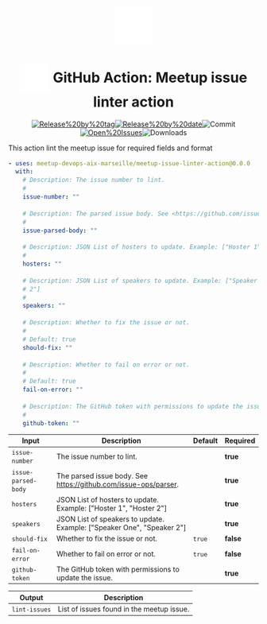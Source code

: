 <!-- markdownlint-disable-next-line first-line-heading -->
<div align="center" width="100%">
<!-- start branding -->

<img src=".github/ghadocs/branding.svg" width="15%" align="center" alt="branding<icon:check-circle color:blue>" />

<!-- end branding -->
<!-- start title -->

# <img src=".github/ghadocs/branding.svg" width="60px" align="center" alt="branding<icon:check-circle color:blue>" /> GitHub Action: Meetup issue linter action

<!-- end title -->
<!-- start badges -->

<a href="https%3A%2F%2Fgithub.com%2Fmeetup-devops-aix-marseille%2Fmeetup-issue-linter-action%2Freleases%2Flatest"><img src="https://img.shields.io/github/v/release/meetup-devops-aix-marseille/meetup-issue-linter-action?display_name=tag&sort=semver&logo=github&style=flat-square" alt="Release%20by%20tag" /></a><a href="https%3A%2F%2Fgithub.com%2Fmeetup-devops-aix-marseille%2Fmeetup-issue-linter-action%2Freleases%2Flatest"><img src="https://img.shields.io/github/release-date/meetup-devops-aix-marseille/meetup-issue-linter-action?display_name=tag&sort=semver&logo=github&style=flat-square" alt="Release%20by%20date" /></a><img src="https://img.shields.io/github/last-commit/meetup-devops-aix-marseille/meetup-issue-linter-action?logo=github&style=flat-square" alt="Commit" /><a href="https%3A%2F%2Fgithub.com%2Fmeetup-devops-aix-marseille%2Fmeetup-issue-linter-action%2Fissues"><img src="https://img.shields.io/github/issues/meetup-devops-aix-marseille/meetup-issue-linter-action?logo=github&style=flat-square" alt="Open%20Issues" /></a><img src="https://img.shields.io/github/downloads/meetup-devops-aix-marseille/meetup-issue-linter-action/total?logo=github&style=flat-square" alt="Downloads" />

<!-- end badges -->
</div>
<!-- start description -->

This action lint the meetup issue for required fields and format

<!-- end description -->
<!-- start contents -->
<!-- end contents -->
<!-- start usage -->

```yaml
- uses: meetup-devops-aix-marseille/meetup-issue-linter-action@0.0.0
  with:
    # Description: The issue number to lint.
    #
    issue-number: ""

    # Description: The parsed issue body. See <https://github.com/issue-ops/parser>.
    #
    issue-parsed-body: ""

    # Description: JSON List of hosters to update. Example: ["Hoster 1", "Hoster 2"]
    #
    hosters: ""

    # Description: JSON List of speakers to update. Example: ["Speaker One", "Speaker
    # 2"]
    #
    speakers: ""

    # Description: Whether to fix the issue or not.
    #
    # Default: true
    should-fix: ""

    # Description: Whether to fail on error or not.
    #
    # Default: true
    fail-on-error: ""

    # Description: The GitHub token with permissions to update the issue.
    #
    github-token: ""
```

<!-- end usage -->
<!-- start inputs -->

| **Input**                      | **Description**                                                        | **Default**       | **Required** |
| ------------------------------ | ---------------------------------------------------------------------- | ----------------- | ------------ |
| <code>issue-number</code>      | The issue number to lint.                                              |                   | **true**     |
| <code>issue-parsed-body</code> | The parsed issue body. See <https://github.com/issue-ops/parser>.      |                   | **true**     |
| <code>hosters</code>           | JSON List of hosters to update. Example: ["Hoster 1", "Hoster 2"]      |                   | **true**     |
| <code>speakers</code>          | JSON List of speakers to update. Example: ["Speaker One", "Speaker 2"] |                   | **true**     |
| <code>should-fix</code>        | Whether to fix the issue or not.                                       | <code>true</code> | **false**    |
| <code>fail-on-error</code>     | Whether to fail on error or not.                                       | <code>true</code> | **false**    |
| <code>github-token</code>      | The GitHub token with permissions to update the issue.                 |                   | **true**     |

<!-- end inputs -->
<!-- start outputs -->

| **Output**               | **Description**                           |
| ------------------------ | ----------------------------------------- |
| <code>lint-issues</code> | List of issues found in the meetup issue. |

<!-- end outputs -->
<!-- start [.github/ghadocs/examples/] -->
<!-- end [.github/ghadocs/examples/] -->
